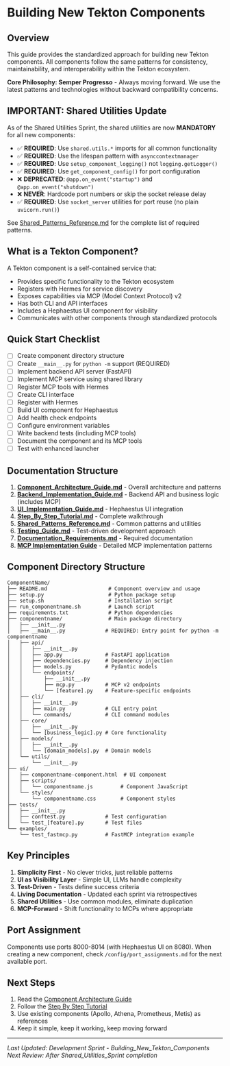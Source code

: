 # Building New Tekton Components

## Overview

This guide provides the standardized approach for building new Tekton components. All components follow the same patterns for consistency, maintainability, and interoperability within the Tekton ecosystem.

**Core Philosophy: Semper Progresso** - Always moving forward. We use the latest patterns and technologies without backward compatibility concerns.

## IMPORTANT: Shared Utilities Update

As of the Shared Utilities Sprint, the shared utilities are now **MANDATORY** for all new components:

- ✅ **REQUIRED**: Use `shared.utils.*` imports for all common functionality
- ✅ **REQUIRED**: Use the lifespan pattern with `asynccontextmanager`
- ✅ **REQUIRED**: Use `setup_component_logging()` not `logging.getLogger()`
- ✅ **REQUIRED**: Use `get_component_config()` for port configuration
- ❌ **DEPRECATED**: `@app.on_event("startup")` and `@app.on_event("shutdown")`
- ❌ **NEVER**: Hardcode port numbers or skip the socket release delay
- ✅ **REQUIRED**: Use `socket_server` utilities for port reuse (no plain `uvicorn.run()`)

See [Shared_Patterns_Reference.md](./Shared_Patterns_Reference.md) for the complete list of required patterns.

## What is a Tekton Component?

A Tekton component is a self-contained service that:
- Provides specific functionality to the Tekton ecosystem
- Registers with Hermes for service discovery
- Exposes capabilities via MCP (Model Context Protocol) v2
- Has both CLI and API interfaces
- Includes a Hephaestus UI component for visibility
- Communicates with other components through standardized protocols

## Quick Start Checklist

- [ ] Create component directory structure
- [ ] Create `__main__.py` for `python -m` support (REQUIRED)
- [ ] Implement backend API server (FastAPI)
- [ ] Implement MCP service using shared library
- [ ] Register MCP tools with Hermes
- [ ] Create CLI interface
- [ ] Register with Hermes
- [ ] Build UI component for Hephaestus
- [ ] Add health check endpoints
- [ ] Configure environment variables
- [ ] Write backend tests (including MCP tools)
- [ ] Document the component and its MCP tools
- [ ] Test with enhanced launcher

## Documentation Structure

1. **[Component_Architecture_Guide.md](./Component_Architecture_Guide.md)** - Overall architecture and patterns
2. **[Backend_Implementation_Guide.md](./Backend_Implementation_Guide.md)** - Backend API and business logic (includes MCP)
3. **[UI_Implementation_Guide.md](./UI_Implementation_Guide.md)** - Hephaestus UI integration
4. **[Step_By_Step_Tutorial.md](./Step_By_Step_Tutorial.md)** - Complete walkthrough
5. **[Shared_Patterns_Reference.md](./Shared_Patterns_Reference.md)** - Common patterns and utilities
6. **[Testing_Guide.md](./Testing_Guide.md)** - Test-driven development approach
7. **[Documentation_Requirements.md](./Documentation_Requirements.md)** - Required documentation
8. **[MCP Implementation Guide](../MCP_IMPLEMENTATION_GUIDE.md)** - Detailed MCP implementation patterns

## Component Directory Structure

```
ComponentName/
├── README.md                    # Component overview and usage
├── setup.py                     # Python package setup
├── setup.sh                     # Installation script
├── run_componentname.sh         # Launch script
├── requirements.txt             # Python dependencies
├── componentname/               # Main package directory
│   ├── __init__.py
│   ├── __main__.py             # REQUIRED: Entry point for python -m componentname
│   ├── api/
│   │   ├── __init__.py
│   │   ├── app.py              # FastAPI application
│   │   ├── dependencies.py     # Dependency injection
│   │   ├── models.py           # Pydantic models
│   │   └── endpoints/
│   │       ├── __init__.py
│   │       ├── mcp.py          # MCP v2 endpoints
│   │       └── [feature].py    # Feature-specific endpoints
│   ├── cli/
│   │   ├── __init__.py
│   │   ├── main.py             # CLI entry point
│   │   └── commands/           # CLI command modules
│   ├── core/
│   │   ├── __init__.py
│   │   └── [business_logic].py # Core functionality
│   ├── models/
│   │   ├── __init__.py
│   │   └── [domain_models].py  # Domain models
│   └── utils/
│       └── __init__.py
├── ui/
│   ├── componentname-component.html  # UI component
│   ├── scripts/
│   │   └── componentname.js         # Component JavaScript
│   └── styles/
│       └── componentname.css        # Component styles
├── tests/
│   ├── __init__.py
│   ├── conftest.py             # Test configuration
│   └── test_[feature].py       # Test files
└── examples/
    └── test_fastmcp.py         # FastMCP integration example

```

## Key Principles

1. **Simplicity First** - No clever tricks, just reliable patterns
2. **UI as Visibility Layer** - Simple UI, LLMs handle complexity
3. **Test-Driven** - Tests define success criteria
4. **Living Documentation** - Updated each sprint via retrospectives
5. **Shared Utilities** - Use common modules, eliminate duplication
6. **MCP-Forward** - Shift functionality to MCPs where appropriate

## Port Assignment

Components use ports 8000-8014 (with Hephaestus UI on 8080). When creating a new component, check `/config/port_assignments.md` for the next available port.

## Next Steps

1. Read the [Component Architecture Guide](./Component_Architecture_Guide.md)
2. Follow the [Step By Step Tutorial](./Step_By_Step_Tutorial.md)
3. Use existing components (Apollo, Athena, Prometheus, Metis) as references
4. Keep it simple, keep it working, keep moving forward

---

*Last Updated: Development Sprint - Building_New_Tekton_Components*  
*Next Review: After Shared_Utilities_Sprint completion*